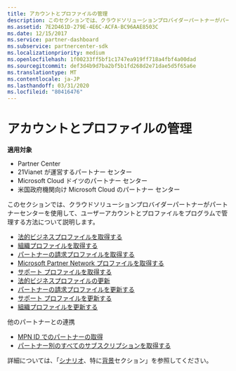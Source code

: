 ```yaml
---
title: アカウントとプロファイルの管理
description: このセクションでは、クラウドソリューションプロバイダーパートナーがパートナーセンターを使用して、ユーザーアカウントとプロファイルをプログラムで管理する方法について説明します。
ms.assetid: 7E2D461D-279E-4E6C-ACFA-BC96AAE8503C
ms.date: 12/15/2017
ms.service: partner-dashboard
ms.subservice: partnercenter-sdk
ms.localizationpriority: medium
ms.openlocfilehash: 1f00233ff5bf1c1747ea919ff718a4fbf4a00dad
ms.sourcegitcommit: def3d4b9d7ba2bf5b1fd268d2e71dae5d5f65a6e
ms.translationtype: MT
ms.contentlocale: ja-JP
ms.lasthandoff: 03/31/2020
ms.locfileid: "80416476"
---
```

# <a name="manage-accounts-and-profiles"></a>アカウントとプロファイルの管理


**適用対象**

- Partner Center
- 21Vianet が運営するパートナー センター
- Microsoft Cloud ドイツのパートナー センター
- 米国政府機関向け Microsoft Cloud のパートナー センター

このセクションでは、クラウドソリューションプロバイダーパートナーがパートナーセンターを使用して、ユーザーアカウントとプロファイルをプログラムで管理する方法について説明します。

- [法的ビジネスプロファイルを取得する](get-legal-business-profile.md)
- [組織プロファイルを取得する](get-an-organization-profile.md)
- [パートナーの請求プロファイルを取得する](get-partner-billing-profile.md)
- [Microsoft Partner Network プロファイルを取得する](get-partner-network-profile.md)
- [サポート プロファイルを取得する](get-support-profile.md)
- [法的ビジネスプロファイルの更新](update-legal-business-profile.md)
- [パートナーの請求プロファイルを更新する](update-partner-billing-profile.md)
- [サポート プロファイルを更新する](update-support-profile.md)
- [組織プロファイルを更新する](update-an-organization-profile.md)

他のパートナーとの連携

- [MPN ID でのパートナーの取得](get-partner-by-mpn-id.md)
- [パートナー別のすべてのサブスクリプションを取得する](get-all-subscriptions-by-partner.md)

詳細については、「[シナリオ](scenarios.md)、特に[背景](scenarios.md#background)セクション」を参照してください。